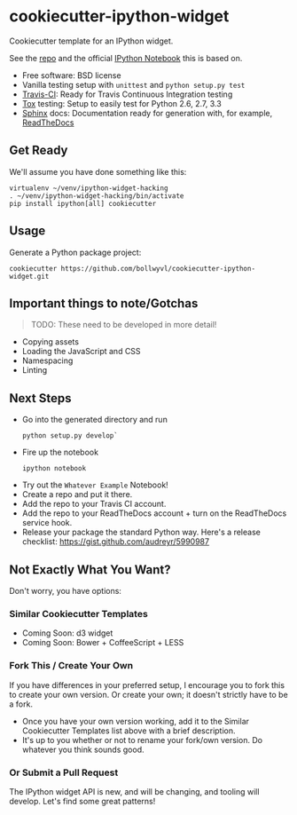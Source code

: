 # cookiecutter-ipython-widget
Cookiecutter template for an IPython widget.

See the [repo](https://github.com/bollwyvl/cookiecutter-ipython-widget) and the official [IPython Notebook](http://nbviewer.ipython.org/github/ipython/ipython/blob/master/examples/Interactive%20Widgets/Custom%20Widgets.ipynb) this is based on.

- Free software: BSD license
- Vanilla testing setup with `unittest` and `python setup.py test`
- [Travis-CI][]: Ready for Travis Continuous Integration testing
- [Tox][] testing: Setup to easily test for Python 2.6, 2.7, 3.3
- [Sphinx][] docs: Documentation ready for generation with, for example, [ReadTheDocs][]

## Get Ready
We'll assume you have done something like this:

```shell
virtualenv ~/venv/ipython-widget-hacking
. ~/venv/ipython-widget-hacking/bin/activate
pip install ipython[all] cookiecutter 
```

## Usage
Generate a Python package project:

```shell
cookiecutter https://github.com/bollwyvl/cookiecutter-ipython-widget.git
```

## Important things to note/Gotchas

> TODO: These need to be developed in more detail!

- Copying assets
- Loading the JavaScript and CSS
- Namespacing
- Linting

## Next Steps
- Go into the generated directory and run
  ```shell
  python setup.py develop`
  ```
- Fire up the notebook
  ```shell
  ipython notebook
  ```
- Try out the `Whatever Example` Notebook! 
- Create a repo and put it there.
- Add the repo to your Travis CI account.
- Add the repo to your ReadTheDocs account + turn on the ReadTheDocs service hook.
- Release your package the standard Python way. Here's a release checklist: https://gist.github.com/audreyr/5990987

## Not Exactly What You Want?
Don't worry, you have options:

### Similar Cookiecutter Templates
- Coming Soon: d3 widget
- Coming Soon: Bower + CoffeeScript + LESS

### Fork This / Create Your Own
If you have differences in your preferred setup, I encourage you to fork this
to create your own version. Or create your own; it doesn't strictly have to
be a fork.

- Once you have your own version working, add it to the Similar Cookiecutter Templates list above with a brief description. 
- It's up to you whether or not to rename your fork/own version. Do whatever
  you think sounds good.

### Or Submit a Pull Request
The IPython widget API is new, and will be changing, and tooling will develop.
Let's find some great patterns!

[Travis-CI]: http://travis-ci.org/
[Tox]: http://testrun.org/tox/
[Sphinx]: http://sphinx-doc.org/
[ReadTheDocs]: https://readthedocs.org/
